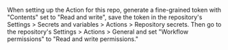 When setting up the Action for this repo, generate a fine-grained token with "Contents" set to "Read and write", save the token in the repository's Settings > Secrets and variables > Actions > Repository secrets. Then go to the repository's Settings > Actions > General and set "Workflow permissions" to "Read and write permissions."
